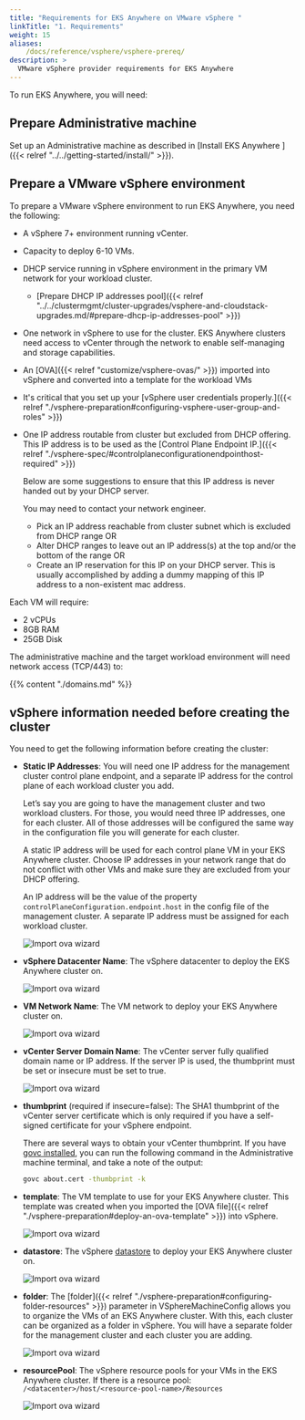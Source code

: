 ```yaml
---
title: "Requirements for EKS Anywhere on VMware vSphere "
linkTitle: "1. Requirements"
weight: 15
aliases:
    /docs/reference/vsphere/vsphere-prereq/
description: >
  VMware vSphere provider requirements for EKS Anywhere
---
```


To run EKS Anywhere, you will need:

## Prepare Administrative machine
Set up an Administrative machine as described in [Install EKS Anywhere ]({{< relref "../../getting-started/install/" >}}).

## Prepare a VMware vSphere environment
To prepare a VMware vSphere environment to run EKS Anywhere, you need the following:
* A vSphere 7+ environment running vCenter.
* Capacity to deploy 6-10 VMs.
* DHCP service running in vSphere environment in the primary VM network for your workload cluster.
  * [Prepare DHCP IP addresses pool]({{< relref "../../clustermgmt/cluster-upgrades/vsphere-and-cloudstack-upgrades.md/#prepare-dhcp-ip-addresses-pool" >}})
* One network in vSphere to use for the cluster. EKS Anywhere clusters need access to vCenter through the network to enable self-managing and storage capabilities.
* An [OVA]({{< relref "customize/vsphere-ovas/" >}}) imported into vSphere and converted into a template for the workload VMs
* It's critical that you set up your [vSphere user credentials properly.]({{< relref "./vsphere-preparation#configuring-vsphere-user-group-and-roles" >}})
* One IP address routable from cluster but excluded from DHCP offering.
  This IP address is to be used as the [Control Plane Endpoint IP.]({{< relref "./vsphere-spec/#controlplaneconfigurationendpointhost-required" >}})

  Below are some suggestions to ensure that this IP address is never handed out by your DHCP server.

  You may need to contact your network engineer.

   *  Pick an IP address reachable from cluster subnet which is excluded from DHCP range OR
   *  Alter DHCP ranges to leave out an IP address(s) at the top and/or the bottom of the range OR
   *  Create an IP reservation for this IP on your DHCP server. This is usually accomplished by adding
a dummy mapping of this IP address to a non-existent mac address.


Each VM will require:

* 2 vCPUs
* 8GB RAM
* 25GB Disk

The administrative machine and the target workload environment will need network access (TCP/443) to:

{{% content "./domains.md" %}}


## vSphere information needed before creating the cluster
You need to get the following information before creating the cluster:

* **Static IP Addresses**:
You will need one IP address for the management cluster control plane endpoint, and a separate IP address for the control plane of each workload cluster you add.

  Let’s say you are going to have the management cluster and two workload clusters.
For those, you would need three IP addresses, one for each cluster.
All of those addresses will be configured the same way in the configuration file you will generate for each cluster.

  A static IP address will be used for each control plane VM in your EKS Anywhere cluster.
Choose IP addresses in your network range that do not conflict with other VMs and make sure they are excluded from your DHCP offering.

  An IP address will be the value of the property `controlPlaneConfiguration.endpoint.host` in the config file of the management cluster.
A separate IP address must be assigned for each workload cluster.

  ![Import ova wizard](/images/ip.png)

* **vSphere Datacenter Name**: The vSphere datacenter to deploy the EKS Anywhere cluster on.

  ![Import ova wizard](/images/datacenter.png)

* **VM Network Name**: The VM network to deploy your EKS Anywhere cluster on.

  ![Import ova wizard](/images/networkname.png)

* **vCenter Server Domain Name**: The vCenter server fully qualified domain name or IP address. If the server IP is used, the thumbprint must be set or insecure must be set to true.

  ![Import ova wizard](/images/domainname.png)

* **thumbprint** (required if insecure=false): The SHA1 thumbprint of the vCenter server certificate which is only required if you have a self-signed certificate for your vSphere endpoint.

  There are several ways to obtain your vCenter thumbprint.
If you have [govc installed,](https://github.com/vmware/govmomi/blob/master/govc/README.md) you can run the following command in the Administrative machine terminal, and take a note of the output:

  ```bash
  govc about.cert -thumbprint -k
  ```

* **template**: The VM template to use for your EKS Anywhere cluster.
This template was created when you imported the [OVA file]({{< relref "./vsphere-preparation#deploy-an-ova-template" >}}) into vSphere.

  ![Import ova wizard](/images/ovatemplate.png)

* **datastore**: The vSphere [datastore](https://docs.vmware.com/en/VMware-vSphere/7.0/com.vmware.vsphere.storage.doc/GUID-3CC7078E-9C30-402C-B2E1-2542BEE67E8F.html) to deploy your EKS Anywhere cluster on.

  ![Import ova wizard](/images/storage.png)


* **folder**:
The [folder]({{< relref "./vsphere-preparation#configuring-folder-resources" >}}) parameter in VSphereMachineConfig allows you to organize the VMs of an EKS Anywhere cluster.
With this, each cluster can be organized as a folder in vSphere.
You will have a separate folder for the management cluster and each cluster you are adding.

  ![Import ova wizard](/images/folder.png)


* **resourcePool**:
The vSphere resource pools for your VMs in the EKS Anywhere cluster. If there is a resource pool: `/<datacenter>/host/<resource-pool-name>/Resources`

  ![Import ova wizard](/images/resourcepool.png)
